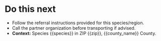 # Do this next
- Follow the referral instructions provided for this species/region.
- Call the partner organization before transporting if advised.
- **Context:** Species {{species}} in ZIP {{zip}}, {{county_name}} County.

